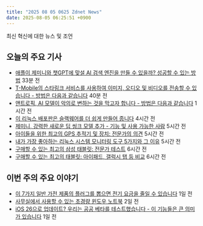 ```yaml
---
title: "2025 08 05 0625 Zdnet News"
date: 2025-08-05 06:25:51 +0900
---
```


최신 혁신에 대한 뉴스 및 조언

## 오늘의 주요 기사
- [애플이 제미니와 챗GPT에 맞설 AI 검색 엔진을 만들 수 있을까? 성공할 수 있는 방법](https://www.zdnet.com/article/could-apple-create-an-ai-search-engine-to-rival-gemini-and-chatgpt-heres-how-it-could-succeed/) 33분 전
- [T-Mobile의 스타링크 서비스를 사용하여 이미지, 오디오 및 비디오를 전송할 수 있습니다 - 방법은 다음과 같습니다](https://www.zdnet.com/home-and-office/networking/you-can-use-t-mobiles-starlink-service-to-send-images-audio-and-video-now-heres-how/) 40분 전
- [앤트로픽, AI 모델이 악의로 변하는 것을 막고자 합니다 - 방법은 다음과 같습니다](https://www.zdnet.com/article/anthropic-wants-to-stop-ai-models-from-turning-evil-heres-how/) 1시간 전
- [이 리눅스 배포판은 슬랙웨어를 더 쉽게 만들어 줍니다](https://www.zdnet.com/article/this-linux-distro-makes-slackware-easier-than-ever/) 4시간 전
- [제미니, 강력한 새로운 딥 씽크 모델 추가 - 기능 및 사용 가능한 사람](https://www.zdnet.com/article/gemini-adds-powerful-new-deep-think-model-what-it-does-and-who-can-try-it/) 5시간 전
- [아이들을 위한 최고의 GPS 추적기 및 장치: 전문가의 의견](https://www.zdnet.com/article/best-gps-trackers-and-devices-for-kids/) 5시간 전
- [내가 가장 좋아하는 리눅스 시스템 모니터링 도구 5가지와 그 이유](https://www.zdnet.com/article/5-of-my-favorite-linux-system-monitoring-tools-and-why-i-use-them/) 5시간 전
- [구매할 수 있는 최고의 삼성 태블릿: 전문가 테스트](https://www.zdnet.com/article/best-samsung-tablet/) 6시간 전
- [구매할 수 있는 최고의 태블릿: 아이패드, 갤럭시 탭 등 비교](https://www.zdnet.com/article/best-tablet/) 6시간 전

## 이번 주의 주요 이야기
- [이 7가지 일반 가전 제품의 플러그를 뽑으면 전기 요금을 줄일 수 있습니다](https://www.zdnet.com/home-and-office/energy/unplugging-these-common-household-devices-helped-reduce-my-electricity-bills/) 1일 전
- [사무실에서 사용할 수 있는 초경량 윈도우 노트북](https://www.zdnet.com/article/finally-an-ultraportable-windows-laptop-id-use-at-the-office-even-though-its-for-gamers/) 2일 전
- [iOS 26으로 업데이트? 우리는 공공 베타를 테스트했습니다 - 이 기능들은 큰 의미가 있습니다](https://www.zdnet.com/article/update-to-ios-26-we-tested-the-public-beta-on-our-iphones-these-features-are-a-big-deal/) 1일 전